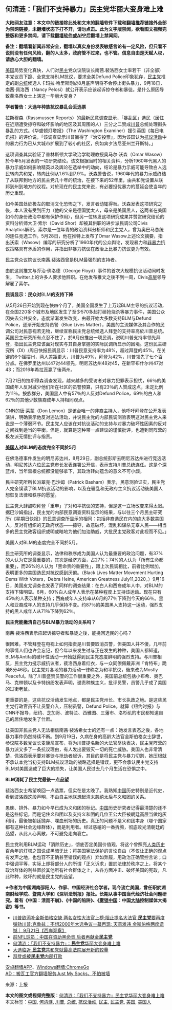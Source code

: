  <h2>何清涟：「我们不支持暴力」民主党华丽大变身难上难</h2> <p class="notice"><b>大陆网友注意：本文中的链接除此处和文末的<a href="https://github.com/bannedbook/fanqiang" >翻墙</a>软件下载和<a href="https://github.com/killgcd/justmysocks/blob/master/README.md">翻墙推荐</a>链接外全部为禁网链接，未翻墙状态下打不开，请勿点击。此为文字版禁闻，欲看图文视频完整版和更多禁闻，请下载<a href="https://github.com/bannedbook/fanqiang">翻墙软件或APP</a>后翻墙上禁闻网。</p><p>备注：翻墙看新闻非常安全，翻墙以真实身份发表敏感言论有一定风险，但只看不说则没有任何风险，翻的人太多，政府管不过来，也不管。信息自由是天赋人权，请放心大胆的翻墙。</b></p>  <div class="entry"> <p><a href="https://www.bannedbook.org/bnews/tag/%e7%be%8e%e5%9b%bd/" class="st_tag internal_tag" rel="tag" title="标签 美国 下的日志">美国</a>局势变化真快，人们对<a href="https://www.bannedbook.org/bnews/tag/%e6%b0%91%e4%b8%bb/" class="st_tag internal_tag" rel="tag" title="标签 民主 下的日志">民主</a>党众议院议长南茜.裴洛西女士率若干（非全部）本党议员下跪、全党支持BLM抗议，要求全美Defund Police印象犹存，<a href="https://www.bannedbook.org/bnews/tag/%e6%b0%91%e4%b8%bb%e5%85%9a/" class="st_tag internal_tag" rel="tag" title="标签 民主党 下的日志">民主党</a>推定的副<a href="https://www.bannedbook.org/bnews/tag/%e6%80%bb%e7%bb%9f/" class="st_tag internal_tag" rel="tag" title="标签 总统 下的日志">总统</a>候选人卡玛拉·哈里斯刚於8月底声明将不会停止街头暴力，9月18日，南茜·佩洛西（Nancy Pelosi）就公开表示应该起诉掠夺者和暴徒。是什么原因导致裴洛西女士上演这一华丽大变身？</p> <p><strong>学者警告：大选年种族抗议暴乱会丢选票</strong></p> <p>拉斯穆森（Rassmussen Reports）的最新民意调查显示，「暴乱区」选民（居住在近期遭受掠夺和破坏影响的地区及其周围的人）三分之二赞成<a href="https://www.bannedbook.org/bnews/tag/%e5%b7%9d%e6%99%ae/" class="st_tag internal_tag" rel="tag" title="标签 川普 下的日志">川普</a>总统处理街头暴乱的方式。《华盛顿灯塔报》（The Washington Examiner）援引英国《每日电讯报》的评价说，「该调查显示川普赢得了『治安投票』，因为该国认为<a href="https://www.bannedbook.org/bnews/tag/%E6%8A%97%E8%AE%AE%E6%B4%BB%E5%8A%A8/" class="st_tag internal_tag" rel="tag" title="标签 抗议活动 下的日志">抗议活动</a>中的暴力行为已从大城市扩展到了较小的社区，例如宾夕法尼亚州兰开斯特。」</p> <p>这项调查其实验证了普林斯顿大学政治学助理教授奥马尔·沃森（Omar Wasow）於今年5月发表的一项研究结论。该文根据当时的相关资料，分析1960年代黑人的暴力示威如何影响精英以及舆论在选举中的动向，结论是暴力示威可能导致白人选民转向共和党，转向比例从1.6%到7.9%。沃森警告说，1960年代的暴力示威终结了从联邦到地方的民主党几十年的统治，在接下来的52年里，由共和党设置从联邦到州到地方的议程。对於现在的民主党来说，有必要担忧暴力的蔓延会使当年的历史重现。</p> <p>如今美国处於极左的取消文化恐怖之下，发言者动辄得咎。沃森发表这项研究之後，本人没有受到压力（他的父亲是德国犹太人，母亲是美国黑人，这两者在美国如今的身份政治中都有保护作用），但另一位转发这项研究成果并赞赏研究结论的资料分析师大卫·索尔（David Shor）却被其供职的进步派民调公司Civis Analytics解职。索尔是一位年青的政治资料分析师和民主党人，曾为奥巴马总统的连任竞选工作。5月28日，他在推特上发布了Omar Wasow上述论文摘要，指出沃索（Wasow）编写的研究分析了1960年代的公众舆论，发现暴力和<span class='wp_keywordlink'><a href="https://www.bannedbook.org/forum2/topic6313.html" title="《非暴力不合作运动丛书》" target="_blank">非暴力</a></span>抗议策略具有矛盾的作用，并指出非暴力抗议在政治上比暴力抗议更为有效。</p> <p></p> <p>民主党众议院议长南茜.裴洛西曾是BLM最强烈的支持者。</p>  <p>由於这则推文与乔治·佛洛德（George Floyd）事件的首次大规模抗议活动同时发生， Twitter上的许多人要求他辞职。在他发布推文之後不到一周，Civis<span class='wp_keywordlink_affiliate'><a href="https://www.bannedbook.org/bnews/ccpdope/" title="中共高层内幕" target="_blank">高层</a></span>领导解雇了索尔。</p> <p><strong>民调显示：民众对</strong>BLM<strong>的支持下降</strong></p> <p>从5月26日开始到现在快四个月了，美国全国发生了上万起BLM主导的抗议活动，在全国220多个城市及地区发生了至少570多起打砸抢烧杀等暴力事件，美国公众因失去公共安全，态度渐渐发生改变，由最开始大多数支持BLM与Defund Police，逐渐开始支持员警（Blue Lives Matter），美国的主流媒体及其合作的民调公司对民意视若无物，继续宣称民主党总统候选人拜登的支持率高於川普总统。英国民主研究所有点忍不住了，於8月份推出一项民调，说明川普支持率领先拜登，指出民主党应该面对现实与其自身掌握的实际民调所显示的困境。这份民主研究所（DI）/周日快报民调显示：川普民意支持率为48%，超过拜登的45%。在关键的6个摇摆州，两人差距更大，川普为49%，拜登为42%，川普领先了七个百分点。在佛罗里达州以47对44领先，明尼苏达州48对45，在新罕布什尔州47对43；而2016年希拉蕊赢了後两州。</p> <p>7月21日的拉斯穆森调查发现，越来越多的受访者对暴力犯罪表示担忧，66％的美国成年人反对减少他们所在社区的员警预算，只有23％的人赞成这点，未定比例为11％。按族群分，美国黑人中有57％的人反对Defund Police，69％的白人和62％的其他少数族裔成年人持相同观点。</p> <p>CNN的唐·莱蒙（Don Lemon）是该台唯一的非裔主持人，他呼吁拜登在公开发表演讲，明确表示他反对违法活动，并说民主党的内部民调测验表明这对民主党人来说是一个薄弱环节。民主党人应该在对抗议活动的支持与对暴力破坏性因素的反对之间找到适当的平衡。但是，就算是这种带一点建议的谨慎批评，也遭到同阵营的极左派无情批评与指责。</p> <p><strong><a href="https://www.bannedbook.org/bnews/tag/%E7%BE%8E%E5%9B%BD%E4%BA%BA/" class="st_tag internal_tag" rel="tag" title="标签 美国人 下的日志">美国人</a>对</strong><strong>BLM</strong><strong>的态度完全不同於</strong><strong>5</strong><strong>月</strong></p> <p>在佛洛德事件发生的明尼苏达州，8月29日，副总统彭斯去明尼苏达州进行竞选活动，明尼苏达六位民主党市长发表连署公开信，表示支持川普总统连任。这是个深蓝州，当年雷根总统都没能够拿下，其政治转向蕴含的意义不可小觑。</p>  <p>民主研究所所长派翠克·巴沙姆（Patrick Basham）表示，民意测验证实，民主党人完全误读了BLM抗议活动的影响，以及在骚乱和无政府主义抗议活动後美国人想恢复法律和秩序的愿望。</p> <p>民主党大肆鼓吹拜登「重申」了对和平抗议的支持，但是这一立场改变来得太迟。据巴沙姆指出，民主党的内部民意调查资料显示的结果，与以往三个月民主研究所/《星期日快报》的民意调查所显示的相同：包括非裔选民在内的绝大多数美国人，反对有组织的无政府状态——掠夺，故意破坏，混乱和谋杀无辜人民——相当多的民主党政客组织或明或暗地为他们加油助威，大批民主党政客对此视而不见。」</p> <p></p> <p>美国人对BLM的态度完全不同於5月。</p> <p>民主研究所的调查显示，法律和秩序成为美国人认为最重要的政治问题，有37%的人认为它是最重要的，其次是经济方面，占27%；74%的人认为「所有生命都重要」，而26%的人认为「黑命贵的重要性」，跟上次民调相比，前者比例增加，表明更多的美国选民对抗议感到厌倦。（Black Lives Matter Movement Hurting Dems With Voters，Debra Heine, American Greatness July11,2020，）9月16日，美国皮尤调查也发表了同样的调查结果：在白人和西裔成年人中，对BLM的支持下降明显。6月，60%白人成年人表示在某种程度上支持该运动。现在只有45％的人表示某种支持；西裔成年人支持率从6月的77％下降到今天的66％。黑人和亚裔成年人的支持几乎保持不变。约87％的美国黑人支持这一运动，强烈支持的黑人成年人从71％下降到62％。</p> <p><strong>民主党能撇清自己与</strong><strong>BLM</strong><strong>暴力活动的关系吗？</strong></p> <p>南茜·裴洛西表示应起诉掠夺者和暴徒之後，能挽回选民的心吗？</p>  <p>很困难。不管拜登在电视上如何指责是川普要取消员警，但美国人并不傻，几年前的事情人们也许会忘记，但今年以来发生过与正在发生的种种，美国人都知道，BLM与Antifa的破坏性活动一开始就得到民主党态度鲜明的强烈支持。与川普相反，民主党力挺示威抗议者，裴洛西身着红衣，与一众同僚佩戴非洲「肯特布」跪地8分46秒。民主党对各地的暴力活动一律称之为和平抗议，後来改为Mostly Peaceful。除了川普盛赞员警的工作很重要之外，美国前总统包括小布希、奥巴马、克林顿以及卡特纷纷发表声明，谴责种族主义，批评员警，员警几乎成了美国的过街老鼠。</p> <p>更重要的是，这些抗议活动发生地点，都是民主党州长、市长执政之地。是这些民主党行政官员不让员警介入，压制员警，Defund Police。就算《纽约时报》与CNN不报导，纽约、芝加哥、波特兰、西雅图、三藩市、洛杉矶的市民都知道自己的居住地发生了什麽。</p> <p>让美国非民主党人无法相信南茜·裴洛希女士的还有一点：她发言表态之後，各地暴力事件仍然持续不断。到9月19日，久病在身的高龄大法官金斯伯格女士辞世，参议院多数党议长麦康尼宣布，将为川普提名新的大法官尽快表决，民主党阵营的暴力派又多了一条抗议理由，有人发出要毁灭一切的死亡威胁。美国人也非常清楚，佩洛西表示要对暴徒与抢劫者起诉，其目的是将民主党与暴力切割，她压根就不承认本党当初支持BLM抗议活动的战略选择是错误，更不会承认民主党支持BLM对美国造成了巨大的损失，让美国人民过去几个月生活在恐惧之中。</p> <p><strong>BLM</strong><strong>消耗了民主党最後一点品望</strong></p> <p>裴洛西女士希望唤回一点选票，但实在是太晚了。我熟知<span class='wp_keywordlink_affiliate'><a href="https://www.bannedbook.org/" title="中国" target="_blank">中国</a></span>历史特别是近代史，看到波洛西这段声明，不由自主地联想起清末慈禧太后与义和团的关系。</p> <p>愚昧、排外、暴力如今早已成为义和团的标记。<a href="https://www.bannedbook.org/bnews/tag/%E4%B8%AD%E5%9B%BD/" class="st_tag internal_tag" rel="tag" title="标签 中国 下的日志">中国</a>历史研究者记得最清楚的还不是这些标记，而是记住义和团以及支持义和团的几位王公大臣被朝廷高层当做炮灰利用，最後被朝廷抛弃、喋血刑场的历史。真正的问题不是义和团本身（哪个国家都有这种社会边缘群体），而是利用者。经过慈禧的一番折腾，彻底败光清朝廷的品望，从此人心离散，不可避免走向衰亡。</p> <p>民主党利用BLM运动「消除历史」，彻底否定美国价值观，将这个曾照亮<span class='wp_keywordlink'><a href="https://www.bannedbook.org/forum3/topic1750.html" title="考古学禁区-被掩藏的人类历史" target="_blank">人类历史</a></span>百余年的灯塔之国说成黑暗无比；将美国宪法保护的言论自由（不仅让正确的观点有发声之地，也包容不正确甚至错误的观点）弃如弊履，用政治正确管控言论；口中强调平等，实际上却将部分人的所谓「正义诉求」置於法律於秩序之上，将某个政治群体的利益置於其他所有社会群体之上，从各方面冲击、破坏美国的宪政，凡此种种，败坏的就是民主党的品望。</p>  <p><strong>※作者为中国湖南邵阳人、作家、中国经济社会学者。现今流亡美国，曾任职於湖南财经学院、暨南大学和《深圳法制报》报社。长期从事中国当代经济社会问题研究。着有《中国：溃而不崩》、《中国的陷阱》、《<span class='wp_keywordlink'><a href="https://www.bannedbook.org/forum2/topic229.html" title="雾锁中国：中国大陆控制媒体策略大揭秘" target="_blank">雾锁中国</a></span>：中国<span class='wp_keywordlink_affiliate'><a href="https://www.bannedbook.org/" title="大陆" target="_blank">大陆</a></span>控制媒体大揭密》等书。</strong></p> <ul class='op-related-articles' title='相关阅读'> <li><a href='https://www.bannedbook.org/bnews/bannedvideo/20200922/1400920.html' target='_blank'>川普欲添补金斯伯格空缺 两名女性大法官上榜;阻止提名大法官 <b>民主党</b>要再度弹劾川普;克鲁兹：不想2000年大选争议一幕再现; 天意难违 金斯伯格两度遗憾｜ 9月21日【西岸观察】</a></li> <li><a href='https://www.bannedbook.org/bnews/cbnews/20200922/1400864.html' target='_blank'>前NFL球员：中国在资助黑命贵 后者再献金<b>民主党</b></a></li> <li><a href='https://www.bannedbook.org/bnews/baitai/20200922/1400801.html' target='_blank'>何清涟：「我们不支持暴力」：<b>民主党</b>华丽大变身难上难</a></li> <li><a href='https://www.bannedbook.org/bnews/worldnews/usa/20200922/1400736.html' target='_blank'>大选临近 <b>民主党</b>共和党就最高法院展开新的较量</a></li> <li><a href='https://www.bannedbook.org/bnews/cbnews/20200921/1400367.html' target='_blank'>拜登或被<b>民主党</b>内部打败</a></li> </ul> <p class="texttj"> <a href="https://github.com/bannedbook/fanqiang/wiki/%E7%A6%81%E9%97%BB%E7%BD%91%E5%AE%89%E5%8D%93%E7%BF%BB%E5%A2%99%E6%96%B0%E9%97%BBAPP" target="_blank">安卓翻墙APP</a>、<a href="https://github.com/bannedbook/fanqiang/wiki/Chrome%E4%B8%80%E9%94%AE%E7%BF%BB%E5%A2%99%E5%8C%85" target="_blank">Windows翻墙:ChromeGo</a><br/> <a href="https://github.com/killgcd/justmysocks/blob/master/README.md" target="_blank">AD：搬瓦工官方翻墙服务Just My Socks，不怕被墙</a> </p><p> 来源：上报 </p><a name='sharetosocial'></a>       <div><b>本文的图文或视频完整版</b>：<a href='https://www.bannedbook.org/bnews/comments/20200922/1400988.html'>何清涟：「我们不支持暴力」民主党华丽大变身难上难</a></div>  </div><!--END ENTRY--> <div class="postfooter"> <div>本文标签：<a href="https://www.bannedbook.org/bnews/tag/%E4%B8%AD%E5%9B%BD/" rel="tag">中国</a>, <a href="https://www.bannedbook.org/bnews/tag/%e4%bd%95%e6%b8%85%e6%b6%9f/" rel="tag">何清涟</a>, <a href="https://www.bannedbook.org/bnews/tag/%e5%b7%9d%e6%99%ae/" rel="tag">川普</a>, <a href="https://www.bannedbook.org/bnews/tag/%e6%80%bb%e7%bb%9f/" rel="tag">总统</a>, <a href="https://www.bannedbook.org/bnews/tag/%E6%8A%97%E8%AE%AE%E6%B4%BB%E5%8A%A8/" rel="tag">抗议活动</a>, <a href="https://www.bannedbook.org/bnews/tag/%e6%b0%91%e4%b8%bb/" rel="tag">民主</a>, <a href="https://www.bannedbook.org/bnews/tag/%e6%b0%91%e4%b8%bb%e5%85%9a/" rel="tag">民主党</a>, <a href="https://www.bannedbook.org/bnews/tag/%e7%be%8e%e5%9b%bd/" rel="tag">美国</a>, <a href="https://www.bannedbook.org/bnews/tag/%E7%BE%8E%E5%9B%BD%E4%BA%BA/" rel="tag">美国人</a></div>  </div><!--END POSTFOOTER--> 